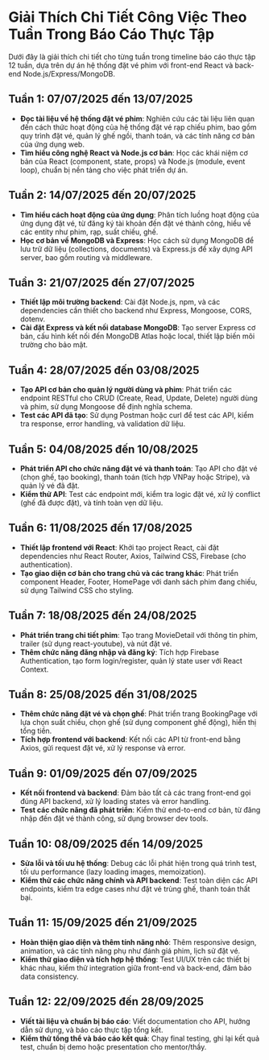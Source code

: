 # Giải Thích Chi Tiết Công Việc Theo Tuần Trong Báo Cáo Thực Tập

Dưới đây là giải thích chi tiết cho từng tuần trong timeline báo cáo thực tập 12 tuần, dựa trên dự án hệ thống đặt vé phim với front-end React và back-end Node.js/Express/MongoDB.

## Tuần 1: 07/07/2025 đến 13/07/2025

- **Đọc tài liệu về hệ thống đặt vé phim**: Nghiên cứu các tài liệu liên quan đến cách thức hoạt động của hệ thống đặt vé rạp chiếu phim, bao gồm quy trình đặt vé, quản lý ghế ngồi, thanh toán, và các tính năng cơ bản của ứng dụng web.
- **Tìm hiểu công nghệ React và Node.js cơ bản**: Học các khái niệm cơ bản của React (component, state, props) và Node.js (module, event loop), chuẩn bị nền tảng cho việc phát triển dự án.

## Tuần 2: 14/07/2025 đến 20/07/2025

- **Tìm hiểu cách hoạt động của ứng dụng**: Phân tích luồng hoạt động của ứng dụng đặt vé, từ đăng ký tài khoản đến đặt vé thành công, hiểu về các entity như phim, rạp, suất chiếu, ghế.
- **Học cơ bản về MongoDB và Express**: Học cách sử dụng MongoDB để lưu trữ dữ liệu (collections, documents) và Express.js để xây dựng API server, bao gồm routing và middleware.

## Tuần 3: 21/07/2025 đến 27/07/2025

- **Thiết lập môi trường backend**: Cài đặt Node.js, npm, và các dependencies cần thiết cho backend như Express, Mongoose, CORS, dotenv.
- **Cài đặt Express và kết nối database MongoDB**: Tạo server Express cơ bản, cấu hình kết nối đến MongoDB Atlas hoặc local, thiết lập biến môi trường cho bảo mật.

## Tuần 4: 28/07/2025 đến 03/08/2025

- **Tạo API cơ bản cho quản lý người dùng và phim**: Phát triển các endpoint RESTful cho CRUD (Create, Read, Update, Delete) người dùng và phim, sử dụng Mongoose để định nghĩa schema.
- **Test các API đã tạo**: Sử dụng Postman hoặc curl để test các API, kiểm tra response, error handling, và validation dữ liệu.

## Tuần 5: 04/08/2025 đến 10/08/2025

- **Phát triển API cho chức năng đặt vé và thanh toán**: Tạo API cho đặt vé (chọn ghế, tạo booking), thanh toán (tích hợp VNPay hoặc Stripe), và quản lý vé đã đặt.
- **Kiểm thử API**: Test các endpoint mới, kiểm tra logic đặt vé, xử lý conflict (ghế đã được đặt), và tính toàn vẹn dữ liệu.

## Tuần 6: 11/08/2025 đến 17/08/2025

- **Thiết lập frontend với React**: Khởi tạo project React, cài đặt dependencies như React Router, Axios, Tailwind CSS, Firebase (cho authentication).
- **Tạo giao diện cơ bản cho trang chủ và các trang khác**: Phát triển component Header, Footer, HomePage với danh sách phim đang chiếu, sử dụng Tailwind CSS cho styling.

## Tuần 7: 18/08/2025 đến 24/08/2025

- **Phát triển trang chi tiết phim**: Tạo trang MovieDetail với thông tin phim, trailer (sử dụng react-youtube), và nút đặt vé.
- **Thêm chức năng đăng nhập và đăng ký**: Tích hợp Firebase Authentication, tạo form login/register, quản lý state user với React Context.

## Tuần 8: 25/08/2025 đến 31/08/2025

- **Thêm chức năng đặt vé và chọn ghế**: Phát triển trang BookingPage với lựa chọn suất chiếu, chọn ghế (sử dụng component ghế động), hiển thị tổng tiền.
- **Tích hợp frontend với backend**: Kết nối các API từ front-end bằng Axios, gửi request đặt vé, xử lý response và error.

## Tuần 9: 01/09/2025 đến 07/09/2025

- **Kết nối frontend và backend**: Đảm bảo tất cả các trang front-end gọi đúng API backend, xử lý loading states và error handling.
- **Test các chức năng đã phát triển**: Kiểm thử end-to-end cơ bản, từ đăng nhập đến đặt vé thành công, sử dụng browser dev tools.

## Tuần 10: 08/09/2025 đến 14/09/2025

- **Sửa lỗi và tối ưu hệ thống**: Debug các lỗi phát hiện trong quá trình test, tối ưu performance (lazy loading images, memoization).
- **Kiểm thử các chức năng chính và API backend**: Test toàn diện các API endpoints, kiểm tra edge cases như đặt vé trùng ghế, thanh toán thất bại.

## Tuần 11: 15/09/2025 đến 21/09/2025

- **Hoàn thiện giao diện và thêm tính năng nhỏ**: Thêm responsive design, animation, và các tính năng phụ như đánh giá phim, lịch sử đặt vé.
- **Kiểm thử giao diện và tích hợp hệ thống**: Test UI/UX trên các thiết bị khác nhau, kiểm thử integration giữa front-end và back-end, đảm bảo data consistency.

## Tuần 12: 22/09/2025 đến 28/09/2025

- **Viết tài liệu và chuẩn bị báo cáo**: Viết documentation cho API, hướng dẫn sử dụng, và báo cáo thực tập tổng kết.
- **Kiểm thử tổng thể và báo cáo kết quả**: Chạy final testing, ghi lại kết quả test, chuẩn bị demo hoặc presentation cho mentor/thầy.
